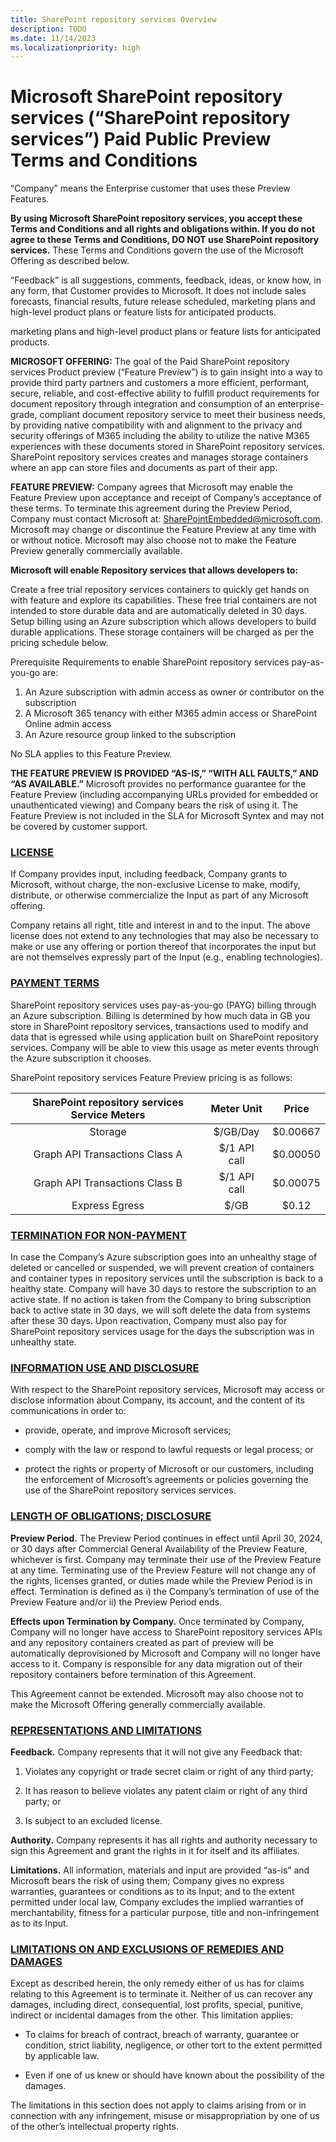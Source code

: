 ```yaml
---
title: SharePoint repository services Overview
description: TODO
ms.date: 11/14/2023
ms.localizationpriority: high
---
```


# Microsoft SharePoint repository services (“SharePoint repository services”) Paid Public Preview Terms and Conditions
“Company” means the Enterprise customer that uses these Preview Features. 

**By using Microsoft SharePoint repository services, you accept these Terms and Conditions and all rights and obligations within.  If you do not agree to these Terms and Conditions, DO NOT use SharePoint repository services.** These Terms and Conditions govern the use of the Microsoft Offering as described below.   

“Feedback” is all suggestions, comments, feedback, ideas, or know how, in any form, that Customer provides to Microsoft.  It does not include sales forecasts, financial results, future release scheduled, marketing plans and high-level product plans or feature lists for anticipated products. 

marketing plans and high-level product plans or feature lists for anticipated products. 

 **MICROSOFT OFFERING:**  The goal of the Paid SharePoint repository services Product preview (“Feature Preview”) is to gain insight into a way to provide third party partners and customers a more efficient, performant, secure, reliable, and cost-effective ability to fulfill product requirements for document repository through integration and consumption of an enterprise-grade, compliant document repository service to meet their business needs, by providing native compatibility with and alignment to the privacy and security offerings of M365 including the ability to utilize the native M365 experiences with these documents stored in SharePoint repository services.  SharePoint repository services creates and manages storage containers where an app can store files and documents as part of their app. 

 **FEATURE PREVIEW:**  Company agrees that Microsoft may enable the Feature Preview upon acceptance and receipt of Company’s acceptance of these terms. To terminate this agreement during the Preview Period, Company must contact Microsoft at: SharePointEmbedded@microsoft.com. Microsoft may change or discontinue the Feature Preview at any time with or without notice.  Microsoft may also choose not to make the Feature Preview generally commercially available.   

**Microsoft will enable Repository services that allows developers to:**

Create a free trial repository services containers to quickly get hands on with feature and explore its capabilities. These free trial containers are not intended to store durable data and are automatically deleted in 30 days. Setup billing using an Azure subscription which allows developers to build durable applications. These storage containers will be charged as per the pricing schedule below. 

Prerequisite Requirements to enable SharePoint repository services pay-as-you-go are:  

1. An Azure subscription with admin access as owner or contributor on the subscription 
2. A Microsoft 365 tenancy with either M365 admin access or SharePoint Online admin access 
3. An Azure resource group linked to the subscription 

No SLA applies to this Feature Preview. 

**THE FEATURE PREVIEW IS PROVIDED “AS-IS,” “WITH ALL FAULTS,” AND “AS AVAILABLE.”**  Microsoft provides no performance guarantee for the Feature Preview (including accompanying URLs provided for embedded or unauthenticated viewing) and Company bears the risk of using it.  The Feature Preview is not included in the SLA for Microsoft Syntex and may not be covered by customer support.   

### <ins>**LICENSE**</ins>

 If Company provides input, including feedback, Company grants to Microsoft, without charge, the non-exclusive License to make, modify, distribute, or otherwise commercialize the Input as part of any Microsoft offering.   

Company retains all right, title and interest in and to the input.  The above license does not extend to any technologies that may also be necessary to make or use any offering or portion thereof that incorporates the input but are not themselves expressly part of the Input (e.g., enabling technologies). 

### <ins>**PAYMENT TERMS**</ins>

SharePoint repository services uses pay-as-you-go (PAYG) billing through an Azure subscription. Billing is determined by how much data in GB you store in SharePoint repository services, transactions used to modify and data that is egressed while using application built on SharePoint repository services. Company will be able to view this usage as meter events through the Azure subscription it chooses.  

SharePoint repository services Feature Preview pricing is as follows: 


| SharePoint repository services Service Meters |   Meter Unit  |   Price  |
|:---------------------------------------------:|:-------------:|:--------:|
| Storage                                       | $/GB/Day      | $0.00667 |
| Graph API Transactions Class A                | $/1 API call  | $0.00050 |
| Graph API Transactions Class B                | $/1 API call  | $0.00075 |
| Express Egress                                | $/GB          | $0.12    |

### <ins>TERMINATION FOR NON-PAYMENT </ins>

In case the Company’s Azure subscription goes into an unhealthy stage of deleted or cancelled or suspended, we will prevent creation of containers and container types  in repository services until the subscription is back to a healthy state. Company will have 30 days to restore the subscription to an active state. If no action is taken from the Company to bring subscription back to active state in 30 days, we will soft delete the data from systems after these 30 days. Upon reactivation, Company must also pay for SharePoint repository services usage for the days the subscription was in unhealthy state. 

 

### <ins>INFORMATION USE AND DISCLOSURE </ins>

With respect to the SharePoint repository services, Microsoft may access or disclose information about Company, its account, and the content of its communications in order to:  

*  provide, operate, and improve Microsoft services; 

*  comply with the law or respond to lawful requests or legal process; or 

*  protect the rights or property of Microsoft or our customers, including the enforcement of Microsoft’s agreements or policies governing the use of the SharePoint repository services services. 
 

### <ins> LENGTH OF OBLIGATIONS; DISCLOSURE </ins>

**Preview Period.**  The Preview Period continues in effect until <uls>April 30, 2024, or 30 days after Commercial General Availability of the Preview Feature, whichever is first.</uls>  Company may terminate their use of the Preview Feature at any time.  Terminating use of the Preview Feature will not change any of the rights, licenses granted, or duties made while the Preview Period is in effect.  Termination is defined as i) the Company’s termination of use of the Preview Feature and/or ii) the Preview Period ends. 

**Effects upon Termination by Company.** Once terminated by Company, Company will no longer have access to SharePoint repository services APIs and any repository containers created as part of preview will be automatically deprovisioned by Microsoft and Company will no longer have access to it. Company is responsible for any data migration out of their repository containers before termination of this Agreement. 

This Agreement cannot be extended. Microsoft may also choose not to make the Microsoft Offering generally commercially available.  

### <ins>REPRESENTATIONS AND LIMITATIONS   </ins>

**Feedback.**  Company represents that it will not give any Feedback that: 

1. Violates any copyright or trade secret claim or right of any third party; 

2. It has reason to believe violates any patent claim or right of any third party; or 

3. Is subject to an excluded license. 

**Authority.**   Company represents it has all rights and authority necessary to sign this Agreement and grant the rights in it for itself and its affiliates.  

**Limitations.**  All information, materials and input are provided “as-is” and Microsoft bears the risk of using them; Company gives no express warranties, guarantees or conditions as to its Input; and to the extent permitted under local law, Company excludes the implied warranties of merchantability, fitness for a particular purpose, title and non-infringement as to its Input.  

 
### <ins> LIMITATIONS ON AND EXCLUSIONS OF REMEDIES AND DAMAGES </ins>

Except as described herein, the only remedy either of us has for claims relating to this Agreement is to terminate it. Neither of us can recover any damages, including direct, consequential, lost profits, special, punitive, indirect or incidental damages from the other. This limitation applies: 

* To claims for breach of contract, breach of warranty, guarantee or condition, strict liability, negligence, or other tort to the extent permitted by applicable law. 

* Even if one of us knew or should have known about the possibility of the damages. 

The limitations in this section does not apply to claims arising from or in connection with any infringement, misuse or misappropriation by one of us of the other’s intellectual property rights. 
 
